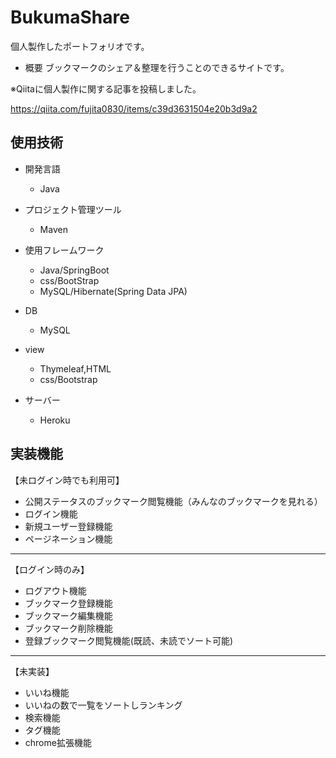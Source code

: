 # BukumaShare
個人製作したポートフォリオです。

- 概要
ブックマークのシェア＆整理を行うことのできるサイトです。

※Qiitaに個人製作に関する記事を投稿しました。

https://qiita.com/fujita0830/items/c39d3631504e20b3d9a2

## 使用技術

- 開発言語
  - Java

- プロジェクト管理ツール
  - Maven
  
- 使用フレームワーク
  - Java/SpringBoot
  - css/BootStrap
  - MySQL/Hibernate(Spring Data JPA)
  
- DB
  - MySQL
  
- view
  - Thymeleaf,HTML
  - css/Bootstrap

- サーバー
  - Heroku

## 実装機能

【未ログイン時でも利用可】
-  公開ステータスのブックマーク閲覧機能（みんなのブックマークを見れる）
-  ログイン機能
-  新規ユーザー登録機能
-  ページネーション機能
********
【ログイン時のみ】

-  ログアウト機能 
-  ブックマーク登録機能
-  ブックマーク編集機能
-  ブックマーク削除機能
-  登録ブックマーク閲覧機能(既読、未読でソート可能)  
******
【未実装】

- いいね機能
- いいねの数で一覧をソートしランキング
- 検索機能
- タグ機能
- chrome拡張機能
